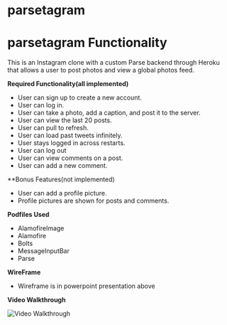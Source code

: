 # parsetagram
# parsetagram Functionality

This is an Instagram clone with a custom Parse backend through Heroku that allows a user to post photos and view a global photos feed.

**Required Functionality(all implemented)**

- User can sign up to create a new account.
- User can log in. 
- User can take a photo, add a caption, and post it to the server. 
- User can view the last 20 posts. 
- User can pull to refresh. 
- User can load past tweets infinitely. 
- User stays logged in across restarts. 
- User can log out
- User can view comments on a post. 
- User can add a new comment.

**Bonus Features(not implemented)

- User can add a profile picture.
- Profile pictures are shown for posts and comments.

**Podfiles Used**

- AlamofireImage 
- Alamofire
- Bolts
- MessageInputBar
- Parse

**WireFrame**

- Wireframe is in powerpoint presentation above

**Video Walkthrough**

<img src='http://i.imgur.com/link/to/your/gif/file.gif' title='Video Walkthrough' width='' alt='Video Walkthrough' />
